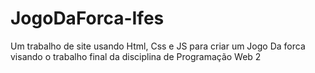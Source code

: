 # JogoDaForca-Ifes
Um trabalho de site usando Html, Css e JS para criar um Jogo Da forca visando o trabalho final da disciplina de Programação Web 2 

